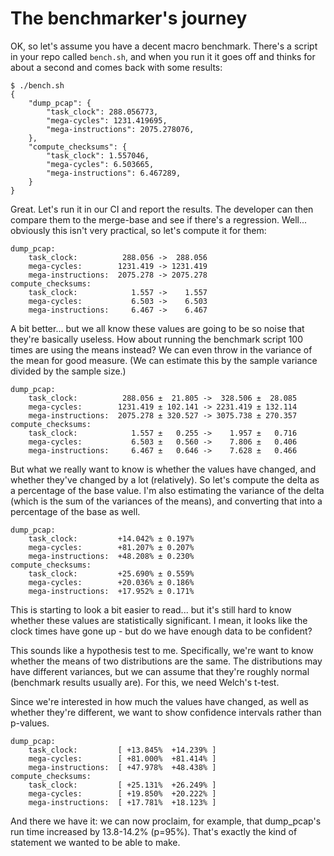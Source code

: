 # The benchmarker's journey

OK, so let's assume you have a decent macro benchmark.  There's a script in
your repo called `bench.sh`, and when you run it it goes off and thinks for
about a second and comes back with some results:

```
$ ./bench.sh
{
    "dump_pcap": {
        "task_clock": 288.056773,
        "mega-cycles": 1231.419695,
        "mega-instructions": 2075.278076,
    },
    "compute_checksums": {
        "task_clock": 1.557046,
        "mega-cycles": 6.503665,
        "mega-instructions": 6.467289,
    }
}
```

Great.  Let's run it in our CI and report the results.  The developer
can then compare them to the merge-base and see if there's a regression.
Well... obviously this isn't very practical, so let's compute it for them:

```
dump_pcap:
    task_clock:          288.056 ->  288.056
    mega-cycles:        1231.419 -> 1231.419
    mega-instructions:  2075.278 -> 2075.278
compute_checksums:
    task_clock:            1.557 ->    1.557
    mega-cycles:           6.503 ->    6.503
    mega-instructions:     6.467 ->    6.467
```

A bit better... but we all know these values are going to be so noise that
they're basically useless.  How about running the benchmark script 100 times
are using the means instead?  We can even throw in the variance of the mean
for good measure.  (We can estimate this by the sample variance divided by
the sample size.)

```
dump_pcap:
    task_clock:          288.056 ±  21.805 ->  328.506 ±  28.085
    mega-cycles:        1231.419 ± 102.141 -> 2231.419 ± 132.114
    mega-instructions:  2075.278 ± 320.527 -> 3075.738 ± 270.357
compute_checksums:
    task_clock:            1.557 ±   0.255 ->    1.957 ±   0.716
    mega-cycles:           6.503 ±   0.560 ->    7.806 ±   0.406
    mega-instructions:     6.467 ±   0.646 ->    7.628 ±   0.466
```

But what we really want to know is whether the values have changed, and
whether they've changed by a lot (relatively).  So let's compute the delta
as a percentage of the base value.  I'm also estimating the variance of the
delta (which is the sum of the variances of the means), and converting that
into a percentage of the base as well.

```
dump_pcap:
    task_clock:         +14.042% ± 0.197%
    mega-cycles:        +81.207% ± 0.207%
    mega-instructions:  +48.208% ± 0.230%
compute_checksums:
    task_clock:         +25.690% ± 0.559%
    mega-cycles:        +20.036% ± 0.186%
    mega-instructions:  +17.952% ± 0.171%
```

This is starting to look a bit easier to read... but it's still hard to know
whether these values are statistically significant.  I mean, it looks like
the clock times have gone up - but do we have enough data to be confident?

This sounds like a hypothesis test to me.  Specifically, we're want to know
whether the means of two distributions are the same.  The distributions
may have different variances, but we can assume that they're roughly normal
(benchmark results usually are).  For this, we need Welch's t-test.

Since we're interested in how much the values have changed, as well as whether
they're different, we want to show confidence intervals rather than p-values.

```
dump_pcap:
    task_clock:         [ +13.845%  +14.239% ]
    mega-cycles:        [ +81.000%  +81.414% ]
    mega-instructions:  [ +47.978%  +48.438% ]
compute_checksums:
    task_clock:         [ +25.131%  +26.249% ]
    mega-cycles:        [ +19.850%  +20.222% ]
    mega-instructions:  [ +17.781%  +18.123% ]
```

And there we have it: we can now proclaim, for example, that dump_pcap's run
time increased by 13.8-14.2% (p=95%).  That's exactly the kind of statement
we wanted to be able to make.
